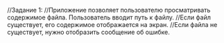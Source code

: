 //Задание 1:
//Приложение позволяет пользователю просматривать содержимое файла. Пользователь вводит путь к файлу. 
//Если файл существует, его содержимое отображается на экран. 
//Если файла не существует, нужно отобразить сообщение об ошибке.
